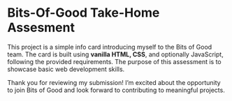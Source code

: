 # Bits-Of-Good Take-Home Assesment

This project is a simple info card introducing myself to the Bits of Good team. 
The card is built using **vanilla HTML, CSS**, and optionally JavaScript, following the provided requirements. 
The purpose of this assessment is to showcase basic web development skills.

Thank you for reviewing my submission! I’m excited about the opportunity to join Bits of Good and look forward to contributing to meaningful projects.
